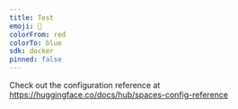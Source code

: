 ```yaml
---
title: Test
emoji: 🐠
colorFrom: red
colorTo: blue
sdk: docker
pinned: false
---
```


Check out the configuration reference at https://huggingface.co/docs/hub/spaces-config-reference
